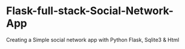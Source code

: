 # Flask-full-stack-Social-Network-App
Creating a Simple social network app with Python Flask, Sqlite3 &amp; Html
